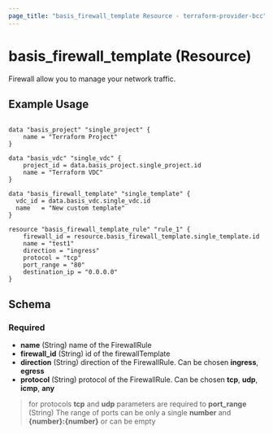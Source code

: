```yaml
---
page_title: "basis_firewall_template Resource - terraform-provider-bcc"
---
```

# basis_firewall_template (Resource)

Firewall allow you to manage your network traffic.

## Example Usage

```hcl

data "basis_project" "single_project" {
    name = "Terraform Project"
}

data "basis_vdc" "single_vdc" {
    project_id = data.basis_project.single_project.id
    name = "Terraform VDC"
}

data "basis_firewall_template" "single_template" {
  vdc_id = data.basis_vdc.single_vdc.id
  name   = "New custom template"
}

resource "basis_firewall_template_rule" "rule_1" {
    firewall_id = resource.basis_firewall_template.single_template.id
    name = "test1"
    direction = "ingress"
    protocol = "tcp"
    port_range = "80"
    destination_ip = "0.0.0.0"
}

```

## Schema

### Required

- **name** (String) name of the FirewallRule
- **firewall_id** (String) id of the firewallTemplate
- **direction** (String) direction of the FirewallRule.
   Can be chosen **ingress**, **egress**
- **protocol** (String) protocol of the FirewallRule.
   Can be chosen **tcp**, **udp**, **icmp**, **any**

> for protocols **tcp** and **udp** parameters are required to
  **port_range** (String) The range of ports can be only a single **number** and **{number}:{number}** or can be empty 
